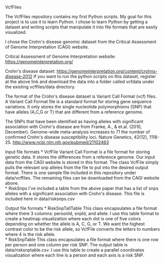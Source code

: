VcfFiles

The VcfFiles repository contains my first Python scripts.  My goal for this project 
is to use it to learn Python. I chose to learn Python by getting a dataset and writing scripts 
that manipulate it into file formats that are easily visualized.  

I chose the Crohn's disease genomic dataset from the Critical Assessment of Genome Interpretation (CAGI)
website.  

Critical Assessment of Genome Interpretation website: https://genomeinterpretation.org/ 

Crohn's disease dataset: https://genomeinterpretation.org/content/crohns-disease-2012 
If you want to run the python scripts on this dataset, register at the above link
and download the data into a folder called vcfdata under the existing vcffiles/data directory. 

The format of the Crohn's disease dataset is Variant Call Format (vcf) files. A Variant Call Format file
is a standard format for storing gene sequence variations. It only stores the single nucleotide polymorphisms (SNP)
that have alleles (A,C,G or T) that are different from a reference genome. 

The SNPs that have been identified as having alleles with significant association with Crohn's disease
are from Franke, A., & et.al. (2010, December). Genome-wide meta-analysis increases to 71 the number of 
confirmed Crohn's disease susceptibility loci. Nature Genetics, 42(12), 1118-25.
http://www.ncbi.nlm.nih.gov/pubmed/21102463 

Input file formats
	* VcfFile 
			Variant Call Format is a file format for storing genetic data. It stores the differences from a
			reference genome.  Our input data from the CAGI website is stored in this format. The class
			VcfFile simply pulls the relevant snp alleles from the file to put into the desired output format.
			There is one sample file included in this repository under data/vcffiles. The remaining files
			can be downloaded from the CAGI website above.  
	* RiskSnps
			I've included a table from the above paper that has a list of snps alleles with a significant 
			association with Crohn's disease.  This file is included here in data/risksnps.csv
			
Output file formats
	* RiskSnpTallTable
			This class encapsulates a file format where there 3 columns: personId, snpId, and allele.
			I use this table format to create a heatmap visualization where each dot is one of five
			colors depending on whether the allele is A, C, G, or T. We want the highest contrast 
			color to be the risk allele, so VcfFile converts the letters to numbers where 4 is the risk allele.  
	* RiskSnpTable
			This class encapsulates a file format where there is one row per person and one column
			per risk SNP. The output table is data/risksnptable.csv.  I use this table to create 
			a parallel coordinates visualization where each line is a person and each axis is 
			a risk SNP. 
			